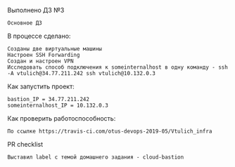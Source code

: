 Выполнено ДЗ №3

    Основное ДЗ

В процессе сделано:

    Созданы две виртуальные машины
    Настроен SSH Forwarding
    Создан и настроен VPN
    Исследовать способ подключения к someinternalhost в одну команду - ssh -A vtulich@34.77.211.242 ssh vtulich@10.132.0.3

Как запустить проект:

    bastion_IP = 34.77.211.242
    someinternalhost_IP = 10.132.0.3

Как проверить работоспособность:

    По ссылке https://travis-ci.com/otus-devops-2019-05/Vtulich_infra

PR checklist

    Выставил label с темой домашнего задания - cloud-bastion

